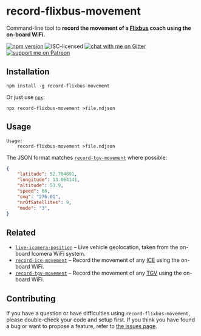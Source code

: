 # record-flixbus-movement

Command-line tool to **record the movement of a [Flixbus](https://flixbus.de) coach using the on-board WiFi.**

[![npm version](https://img.shields.io/npm/v/record-flixbus-movement.svg)](https://www.npmjs.com/package/record-flixbus-movement)
![ISC-licensed](https://img.shields.io/github/license/derhuerst/record-flixbus-movement.svg)
[![chat with me on Gitter](https://img.shields.io/badge/chat%20with%20me-on%20gitter-512e92.svg)](https://gitter.im/derhuerst)
[![support me on Patreon](https://img.shields.io/badge/support%20me-on%20patreon-fa7664.svg)](https://patreon.com/derhuerst)


## Installation

```shell
npm install -g record-flixbus-movement
```

Or just use [`npx`](https://npmjs.com/package/npx):

```shell
npx record-flixbus-movement >file.ndjson
```


## Usage

```
Usage:
    record-flixbus-movement >file.ndjson
```

The JSON format matches [`record-tgv-movement`](https://npmjs.com/package/record-tgv-movement) where possible:

```json
{
	"latitude": 52.704891,
	"longitude": 13.064141,
	"altitude": 53.9,
	"speed": 66,
	"cmg": "276.01",
	"nrOfSatellites": 9,
	"mode": "3",
}
```


## Related

- [`live-icomera-position`](https://github.com/derhuerst/live-icomera-position) – Live vehicle geolocation, taken from the on-board Icomera WiFi system.
- [`record-ice-movement`](https://github.com/derhuerst/record-ice-movement) – Record the movement of any [ICE](https://en.wikipedia.org/wiki/Intercity-Express) using the on-board WiFi.
- [`record-tgv-movement`](https://github.com/derhuerst/record-tgv-movement) – Record the movement of any [TGV](https://en.wikipedia.org/wiki/TGV) using the on-board WiFi.


## Contributing

If you have a question or have difficulties using `record-flixbus-movement`, please double-check your code and setup first. If you think you have found a bug or want to propose a feature, refer to [the issues page](https://github.com/derhuerst/record-flixbus-movement/issues).
